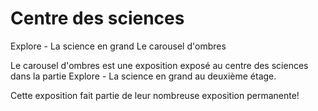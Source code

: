 # **Centre des sciences**
Explore - La science en grand
Le carousel d'ombres

Le carousel d'ombres est une exposition exposé au centre des sciences dans la partie Explore - La science en grand au deuxième étage.

Cette exposition fait partie de leur nombreuse exposition permanente!




